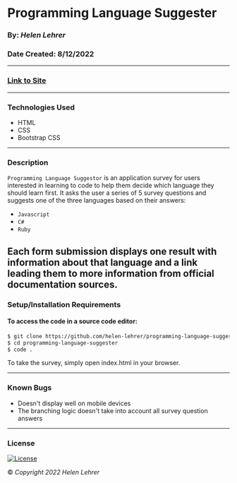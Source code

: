 # Programming Language Suggester
### By: *Helen Lehrer*
### Date Created: 8/12/2022
---
### [Link to Site]()
---
### Technologies Used
* HTML
* CSS
* Bootstrap CSS
---

### Description

`Programming Language Suggestor` is an application survey for users interested in learning to code to help them decide which language they should learn first. It asks the user a series of 5 survey questions and suggests one of the three languages based on their answers: 
* `Javascript`
* `C#`
* `Ruby`

Each form submission displays one result with information about that language and a link leading them to more information from official documentation sources.
---

### Setup/Installation Requirements

#### To access the code in a source code editor: 
```bash
$ git clone https://github.com/helen-lehrer/programming-language-suggester
$ cd programming-language-suggester
$ code .
```
To take the survey, simply open index.html in your browser.

---
### Known Bugs
* Doesn't display well on mobile devices
* The branching logic doesn't take into account all survey question answers
---
### License
[![License](https://img.shields.io/badge/License-BSD_3--Clause-blue.svg)](https://opensource.org/licenses/BSD-3-Clause)

&copy; _Copyright 2022 Helen Lehrer_
